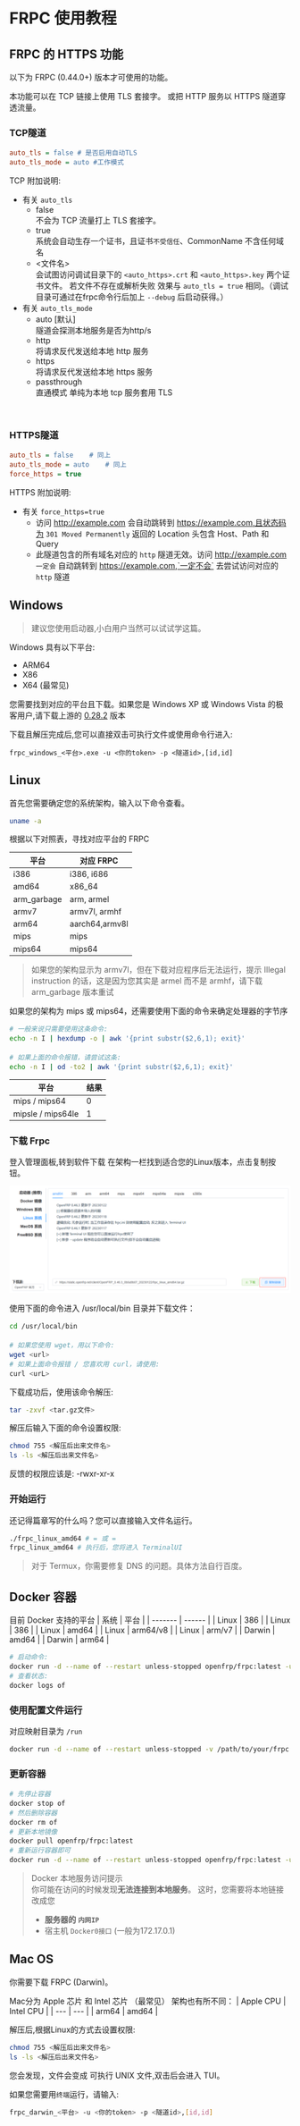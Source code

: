# FRPC 使用教程

## FRPC 的 HTTPS 功能

以下为 FRPC (0.44.0+) 版本才可使用的功能。

本功能可以在 TCP 链接上使用 TLS 套接字。
或把 HTTP 服务以 HTTPS 隧道穿透流量。

### TCP隧道

```ini
auto_tls = false # 是否启用自动TLS
auto_tls_mode = auto #工作模式
```


TCP 附加说明:
* 有关 `auto_tls`
  * false<br/>不会为 TCP 流量打上 TLS 套接字。
  * true<br/>系统会自动生存一个证书，且证书`不受信任`、CommonName 不含任何域名
  * <文件名>  
  会试图访问调试目录下的 `<auto_https>.crt` 和 `<auto_https>.key` 两个证书文件。
若文件不存在或解析失败 效果与 `auto_tls = true` 相同。（调试目录可通过在frpc命令行后加上 `--debug` 后启动获得。）
* 有关 `auto_tls_mode`
   * auto [默认] <br/>隧道会探测本地服务是否为http/s
   * http <br/>将请求反代发送给本地 http 服务
   * https <br/>将请求反代发送给本地 https 服务
   * passthrough <br/>直通模式 单纯为本地 tcp 服务套用 TLS



<br/>

### HTTPS隧道

```ini
auto_tls = false	# 同上
auto_tls_mode = auto	# 同上
force_https = true
```

HTTPS 附加说明:
* 有关 `force_https=true`
  * 访问 http://example.com 会自动跳转到 https://example.com,且状态码为 `301 Moved Permanently` 返回的 Location 头包含 Host、Path 和 Query
  * 此隧道包含的所有域名对应的 `http` 隧道无效。访问 http://example.com `一定会` 自动跳转到 https://example.com,`一定不会` 去尝试访问对应的 `http` 隧道




## Windows

> 建议您使用启动器,小白用户当然可以试试学这篇。

Windows 具有以下平台:

* ARM64
* X86
* X64 (最常见)

您需要找到对应的平台且下载。如果您是 Windows XP 或 Windows Vista 的极客用户,请下载上游的 [0.28.2](https://github.com/fatedier/frp/releases/tag/v0.28.2) 版本

下载且解压完成后,您可以直接双击可执行文件或使用命令行进入:

```batch
frpc_windows_<平台>.exe -u <你的token> -p <隧道id>,[id,id]
```

## Linux

首先您需要确定您的系统架构，输入以下命令查看。

``` bash
uname -a
```

根据以下对照表，寻找对应平台的 FRPC

| 平台          | 对应 FRPC        |
|-------------|----------------|
| i386        | i386, i686     |
| amd64       | x86_64         |
| arm_garbage | 	arm, armel    |
| armv7       | armv7l, armhf  |
| arm64       | aarch64,armv8l |
| mips        | mips           |
| mips64      | mips64         |

> 如果您的架构显示为 armv7l，但在下载对应程序后无法运行，提示 Illegal instruction 的话，这是因为您其实是 armel 而不是
> armhf，请下载 arm_garbage 版本重试

如果您的架构为 mips 或 mips64，还需要使用下面的命令来确定处理器的字节序

``` bash
# 一般来说只需要使用这条命令:
echo -n I | hexdump -o | awk '{print substr($2,6,1); exit}'

# 如果上面的命令报错，请尝试这条:
echo -n I | od -to2 | awk '{print substr($2,6,1); exit}'
```

| 平台                | 结果  |
|-------------------|-----|
| mips / mips64     | 0   |
| mipsle / mips64le | 1   |




### 下载 Frpc

登入管理面板,转到软件下载
在架构一栏找到适合您的Linux版本，点击复制按钮。

![](./image/frpc/1676026958703.png)

使用下面的命令进入 /usr/local/bin 目录并下载文件：

``` bash
cd /usr/local/bin 

# 如果您使用 wget，用以下命令:
wget <url>
# 如果上面命令报错 / 您喜欢用 curl，请使用:
curl <urL>
```

下载成功后，使用该命令解压:

``` bash
tar -zxvf <tar.gz文件>
```

解压后输入下面的命令设置权限:

``` bash
chmod 755 <解压后出来文件名>
ls -ls <解压后出来文件名>
```

反馈的权限应该是: -rwxr-xr-x

### 开始运行

还记得篇章写的什么吗？您可以直接输入文件名运行。

```bash
./frpc_linux_amd64 # = 或 = 
frpc_linux_amd64 # 执行后，您将进入 TerminalUI 
```

> 对于 Termux，你需要修复 DNS 的问题。具体方法自行百度。

## Docker 容器

目前 Docker 支持的平台
| 系统    | 平台   |
| ------- | ------ |
| Linux | 386      |
| Linux | 386      |
| Linux | amd64    |
| Linux | arm64/v8 |
| Linux | arm/v7   |
| Darwin | amd64   |
| Darwin | arm64   |

```bash
# 启动命令: 
docker run -d --name of --restart unless-stopped openfrp/frpc:latest -u <访问密钥> -p <隧道ID>[<,隧道ID><,隧道ID>]
# 查看状态: 
docker logs of
```

### 使用配置文件运行
对应映射目录为 `/run`

```bash
docker run -d --name of --restart unless-stopped -v /path/to/your/frpc.ini:/run/frpc.ini openfrp/frpc:latest
```

### 更新容器

```bash
# 先停止容器
docker stop of
# 然后删除容器
docker rm of
# 更新本地镜像
docker pull openfrp/frpc:latest
# 重新运行容器即可
docker run -d --name of --restart unless-stopped openfrp/frpc:latest -u <访问密钥> -p <隧道ID>[<,隧道ID><,隧道ID>]
```

> Docker 本地服务访问提示 <br/>
> 你可能在访问的时候发现**无法连接到本地服务**。
> 这时，您需要将本地链接改成您
> - **服务器的 `内网IP`**  
> - 宿主机 `Docker0接口` (一般为172.17.0.1)

<!-- Docker THE END -->

## Mac OS

你需要下载 FRPC (Darwin)。

Mac分为 Apple 芯片 和 Intel 芯片 （最常见）
架构也有所不同：
| Apple CPU | Intel CPU |
| --- | --- |
| arm64 | amd64 |

解压后,根据Linux的方式去设置权限:

``` bash
chmod 755 <解压后出来文件名>
ls -ls <解压后出来文件名>
```

您会发现，文件会变成 可执行 UNIX 文件,双击后会进入 TUI。

如果您需要用`终端`运行，请输入:

```bash
frpc_darwin_<平台> -u <你的token> -p <隧道id>,[id,id]
```


